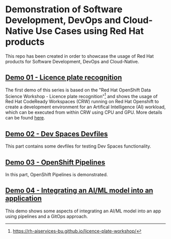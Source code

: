 # Demonstration of Software Development, DevOps and Cloud-Native Use Cases using Red Hat products

This repo has been created in order to showcase the usage of Red Hat products for Software Development, DevOps and Cloud-Native.

## [Demo 01 - Licence plate recognition](demos/01_license_plate/README.md)

The first demo of this series is based on the "Red Hat OpenShift Data Science Workshop - Licence plate recognition"[^license_plate_desc] and shows the usage of Red Hat CodeReady Workspaces (CRW) running on Red Hat Openshift to create a development environment for an Artifical Intelligence (AI) workload, which can be executed from within CRW using CPU and GPU. More details can be found [here](demos/01_license_plate/README.md).

## [Demo 02 - Dev Spaces Devfiles](demos/02_devfiles/README.md)

This part contains some devfiles for testing Dev Spaces functionality. 

## [Demo 03 - OpenShift Pipelines](demos/03_license_plate_pipe/setup/README.md)

In this part, OpenShift Pipelines is demonstrated.

## [Demo 04 - Integrating an AI/ML model into an application](demos/04_license_plate_gitops/README.md)

This demo shows some aspects of integrating an AI/ML model into an app using pipelines and a GitOps approach.


[^license_plate_desc]: https://rh-aiservices-bu.github.io/licence-plate-workshop/
